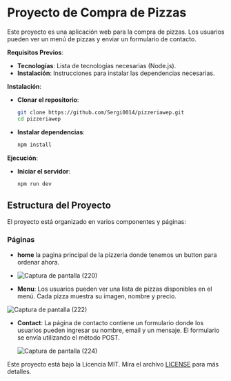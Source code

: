 # Proyecto de Compra de Pizzas

Este proyecto es una aplicación web para la compra de pizzas. Los usuarios pueden ver un menú de pizzas y enviar un formulario de contacto.


**Requisitos Previos**:
   - **Tecnologías**: Lista de tecnologías necesarias (Node.js).
   - **Instalación**: Instrucciones para instalar las dependencias necesarias.

 **Instalación**:
   - **Clonar el repositorio**:
     ```bash
     git clone https://github.com/Sergi0014/pizzeriawep.git
     cd pizzeriawep
     ```
   - **Instalar dependencias**:
     ```bash
     npm install
     ```
**Ejecución**:
   - **Iniciar el servidor**:
     ```bash
     npm run dev
     ```
  


## Estructura del Proyecto

El proyecto está organizado en varios componentes y páginas:


### Páginas
- **home** la pagina principal de la pizzeria donde tenemos un button para ordenar ahora.

- ![Captura de pantalla (220)](https://github.com/user-attachments/assets/974ed021-07af-4870-b4bb-d37efb990e40)

- **Menu**: Los usuarios pueden ver una lista de pizzas disponibles en el menú. Cada pizza muestra su imagen, nombre y precio. 

![Captura de pantalla (222)](https://github.com/user-attachments/assets/91f24e75-cf61-45bb-8ffe-727f06f5b3d5)

- **Contact**: La página de contacto contiene un formulario donde los usuarios pueden ingresar su nombre, email y un mensaje. El formulario se envía utilizando el método POST.

  ![Captura de pantalla (224)](https://github.com/user-attachments/assets/58418eb9-1f16-4b15-a511-19e73f7d8fb6)






Este proyecto está bajo la Licencia MIT. Mira el archivo [LICENSE](./LICENSE) para más detalles.




